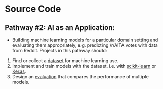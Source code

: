 # Source Code

## Pathway #2: AI as an Application: 
- Building machine learning models for a particular domain setting and evaluating them appropriately, e.g. predicting /r/AITA votes with data from Reddit. Projects in this pathway should:
1. Find or collect a [dataset](../datasets) for machine learning use.
2. Implement and train models with the dataset, i.e. with [scikit-learn](https://scikit-learn.org/) or [Keras](https://keras.io/).
3. Design an [evaluation](evaluations) that compares the performance of multiple models.